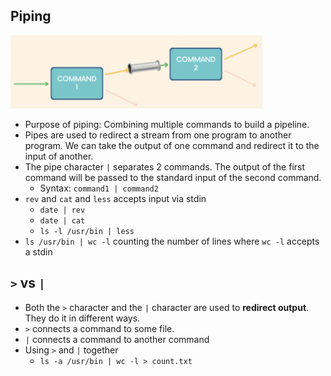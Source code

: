 ## Piping

<img src="./diagrams/piping.png" width="80%" />

- Purpose of piping: Combining multiple commands to build a pipeline.
- Pipes are used to redirect a stream from one program to another program. We can take the output of one command and redirect it to the input of another.
- The pipe character `|` separates 2 commands. The output of the first command will be passed to the standard input of the second command.
    - Syntax: `command1 | command2`
- `rev` and `cat` and `less` accepts input via stdin
    - `date | rev`
    - `date | cat`
    - `ls -l /usr/bin | less`
- `ls /usr/bin | wc -l` counting the number of lines where `wc -l` accepts a stdin

## `>` vs `|`

- Both the `>` character and the `|` character are used to **redirect output**. They do it in different ways.
- `>` connects a command to some file.
- `|` connects a command to another command
- Using `>` and `|` together
    - `ls -a /usr/bin | wc -l > count.txt`